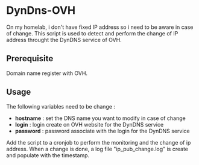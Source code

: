 # DynDns-OVH

On my homelab, i don't have fixed IP address so i need to be aware in case of change.
This script is used to detect and perform the change of IP address throught the DynDNS service of OVH.

## Prerequisite
Domain name register with OVH.

## Usage

The following variables need to be change :
 - **hostname** : set the DNS name you want to modify in case of change
 - **login** : login create on OVH website for the DynDNS service
 - **password** : password associate with the login for the DynDNS service

Add the script to a cronjob to perform the monitoring and the change of ip address. 
When a change is done, a log file "ip_pub_change.log" is create and populate with the timestamp.
